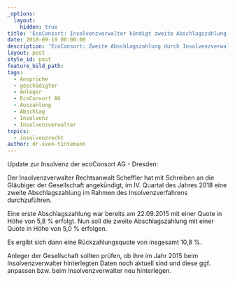 ```yaml
---
_options:
  layout:
    hidden: true
title: 'EcoConsort: Insolvenzverwalter kündigt zweite Abschlagszahlung an'
date: 2018-09-10 00:00:00
description: 'EcoConsort: Zweite Abschlagszahlung durch Insolvenzverwalter angekündigt'
layout: post
style_id: post
feature_bild_path:
tags:
  - Ansprüche
  - geschädigter
  - Anleger
  - EcoConsort AG
  - Auszahlung
  - Abschlag
  - Insolvenz
  - Insolvenzverwalter
topics:
  - insolvenzrecht
author: dr-sven-tintemann
---
```


Update zur Insolvenz der ecoConsort AG - Dresden:

Der Insolvenzverwalter Rechtsanwalt Scheffler hat mit Schreiben an die Gläubiger der Gesellschaft angekündigt, im IV. Quartal des Jahres 2018 eine zweite Abschlagszahlung im Rahmen des Insolvenzverfahrens durchzuführen.

Eine erste Abschlagszahlung war bereits am 22.09.2015 mit einer Quote in Höhe von 5,8 % erfolgt. Nun soll die zweite Abschlagszahlung mit einer Quote in Höhe von 5,0 % erfolgen.

Es ergibt sich dann eine Rückzahlungsquote von insgesamt 10,8 %.

Anleger der Gesellschaft sollten prüfen, ob ihre im Jahr 2015 beim Insolvenzverwalter hinterlegten Daten noch aktuell sind und diese ggf. anpassen bzw. beim Insolvenzverwalter neu hinterlegen.